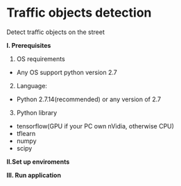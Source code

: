 # Traffic objects detection
Detect traffic objects on the street

**I. Prerequisites**
1. OS requirements
- Any OS support python version 2.7
2. Language:
- Python 2.7.14(recommended) or any version of 2.7
3. Python library
- tensorflow(GPU if your PC own nVidia, otherwise CPU)
- tflearn
- numpy
- scipy

**II.Set up enviroments**

**III. Run application**
